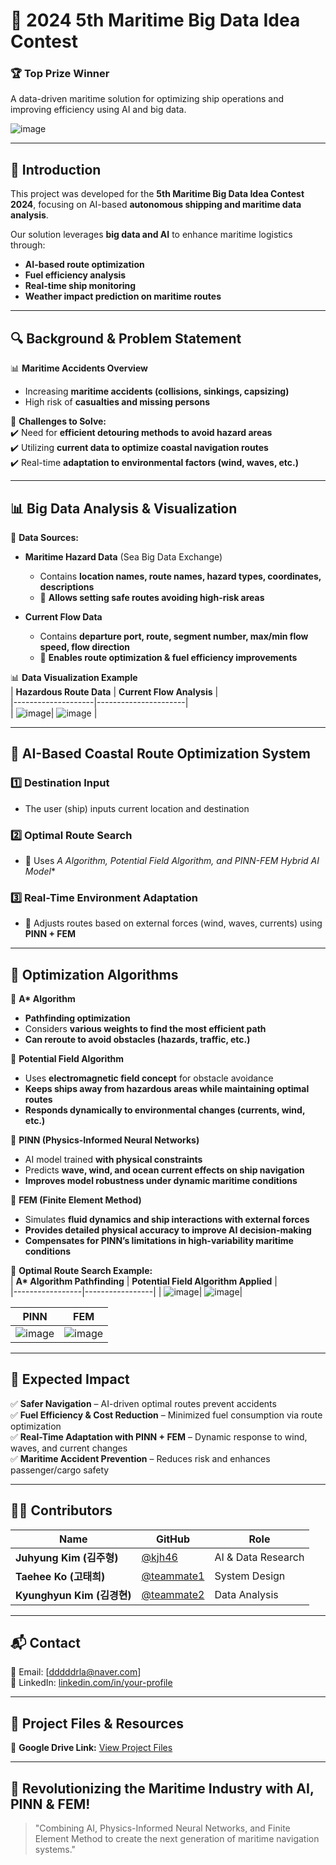 # 🚢 2024 5th Maritime Big Data Idea Contest  

### 🏆 **Top Prize Winner**  

A data-driven maritime solution for optimizing ship operations and improving efficiency using AI and big data.  

![image](https://github.com/user-attachments/assets/04e0281a-9eb5-47c0-a520-d1a8039d7e14)

---

## 🌊 Introduction  
This project was developed for the **5th Maritime Big Data Idea Contest 2024**, focusing on AI-based **autonomous shipping and maritime data analysis**.  

Our solution leverages **big data and AI** to enhance maritime logistics through:
- **AI-based route optimization**
- **Fuel efficiency analysis**
- **Real-time ship monitoring**
- **Weather impact prediction on maritime routes**  

---

## 🔍 Background & Problem Statement  
📊 **Maritime Accidents Overview**  
- Increasing **maritime accidents (collisions, sinkings, capsizing)**  
- High risk of **casualties and missing persons**  

📌 **Challenges to Solve:**  
✔️ Need for **efficient detouring methods to avoid hazard areas**  
✔️ Utilizing **current data to optimize coastal navigation routes**  
✔️ Real-time **adaptation to environmental factors (wind, waves, etc.)**  

---

## 📊 Big Data Analysis & Visualization  
🔹 **Data Sources:**  
- **Maritime Hazard Data** (Sea Big Data Exchange)  
  - Contains **location names, route names, hazard types, coordinates, descriptions**  
  - 📌 **Allows setting safe routes avoiding high-risk areas**  

- **Current Flow Data**  
  - Contains **departure port, route, segment number, max/min flow speed, flow direction**  
  - 📌 **Enables route optimization & fuel efficiency improvements**  

📊 **Data Visualization Example**  
| **Hazardous Route Data** | **Current Flow Analysis** |  
|--------------------|----------------------|  
| ![image](https://github.com/user-attachments/assets/75534f52-42c1-450e-a9ed-ccf8f23ad224)| ![image](https://github.com/user-attachments/assets/42b64a22-774d-4d96-85f3-39ba5447d0fd)
 |  

---

## 🚀 AI-Based Coastal Route Optimization System  
### **1️⃣ Destination Input**  
- The user (ship) inputs current location and destination  

### **2️⃣ Optimal Route Search**  
- 📌 Uses **A* Algorithm, Potential Field Algorithm, and PINN-FEM Hybrid AI Model**  

### **3️⃣ Real-Time Environment Adaptation**  
- 📌 Adjusts routes based on external forces (wind, waves, currents) using **PINN + FEM**  

---

## 🧠 Optimization Algorithms  
🔹 **A\* Algorithm**  
- **Pathfinding optimization**  
- Considers **various weights to find the most efficient path**  
- **Can reroute to avoid obstacles (hazards, traffic, etc.)**  

🔹 **Potential Field Algorithm**  
- Uses **electromagnetic field concept** for obstacle avoidance  
- **Keeps ships away from hazardous areas while maintaining optimal routes**  
- **Responds dynamically to environmental changes (currents, wind, etc.)**  

🔹 **PINN (Physics-Informed Neural Networks)**
- AI model trained **with physical constraints**
- Predicts **wave, wind, and ocean current effects on ship navigation**
- **Improves model robustness under dynamic maritime conditions**  

🔹 **FEM (Finite Element Method)**
- Simulates **fluid dynamics and ship interactions with external forces**
- **Provides detailed physical accuracy to improve AI decision-making**
- **Compensates for PINN’s limitations in high-variability maritime conditions**  

📌 **Optimal Route Search Example:**  
| **A\* Algorithm Pathfinding** | **Potential Field Algorithm Applied** |  
|-----------------|-----------------| 
| ![image](https://github.com/user-attachments/assets/11f073b2-2c39-4e51-ba22-3fd3f6ce74a0)| ![image](https://github.com/user-attachments/assets/5419a587-6066-4a50-a773-6a1d79e1fc45)|

| **PINN** |**FEM** |
|-----------------|-----------------|  
|![image](https://github.com/user-attachments/assets/0d24ac27-402a-41a8-ba19-ec4ffde8eef3)| ![image](https://github.com/user-attachments/assets/c8974407-cf76-4931-8974-a11d6dc01086)|
 

---

## 🌊 Expected Impact  
✅ **Safer Navigation** – AI-driven optimal routes prevent accidents  
✅ **Fuel Efficiency & Cost Reduction** – Minimized fuel consumption via route optimization  
✅ **Real-Time Adaptation with PINN + FEM** – Dynamic response to wind, waves, and current changes  
✅ **Maritime Accident Prevention** – Reduces risk and enhances passenger/cargo safety  

---

## 👨‍💻 Contributors  
| Name | GitHub | Role |  
|------|--------|------|  
| **Juhyung Kim (김주형)** | [@kjh46](https://github.com/kjh46) | AI & Data Research |  
| **Taehee Ko (고태희)** | [@teammate1](https://github.com/teammate1) | System Design |  
| **Kyunghyun Kim (김경현)** | [@teammate2](https://github.com/teammate2) | Data Analysis |  

---

## 📬 Contact  
📧 Email: [dddddrla@naver.com]  
🔗 LinkedIn: [linkedin.com/in/your-profile](https://linkedin.com/in/your-profile)  

---

## 📂 **Project Files & Resources**  
🔗 **Google Drive Link:** [View Project Files](https://drive.google.com/drive/folders/1LA7CYp5MCn1JehssDcKyJpsXnDxoUOOa?usp=sharing)  

---

## 🚀 Revolutionizing the Maritime Industry with AI, PINN & FEM!  
> "Combining AI, Physics-Informed Neural Networks, and Finite Element Method to create the next generation of maritime navigation systems."
